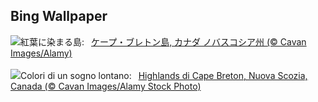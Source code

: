 ## Bing Wallpaper
![](https://www.bing.com/th?id=OHR.CelticColours_JA-JP6953032126_UHD.jpg&w=1000)紅葉に染まる島:&nbsp;&ensp;[ケープ・ブレトン島, カナダ ノバスコシア州 (© Cavan Images/Alamy)](https://www.bing.com/th?id=OHR.CelticColours_JA-JP6953032126_UHD.jpg)
<br><br/>
![](https://www.bing.com/th?id=OHR.CelticColours_IT-IT4571823616_UHD.jpg&w=1000)Colori di un sogno lontano:&nbsp;&ensp;[Highlands di Cape Breton, Nuova Scozia, Canada (© Cavan Images/Alamy Stock Photo)](https://www.bing.com/th?id=OHR.CelticColours_IT-IT4571823616_UHD.jpg)
<br><br/>

